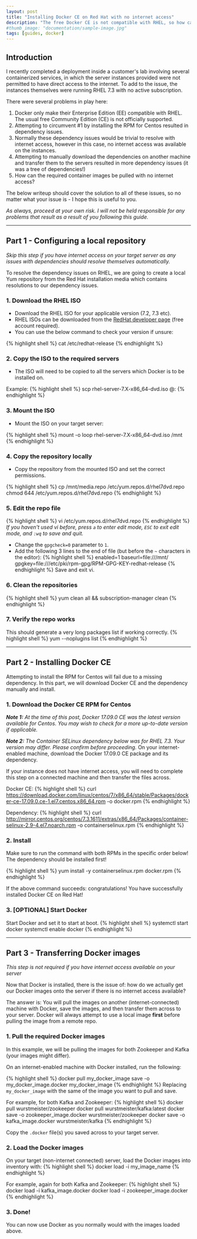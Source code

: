 ```yaml
---
layout: post
title: "Installing Docker CE on Red Hat with no internet access"
description: "The free Docker CE is not compatible with RHEL, so how can we install it, resolve dependencies, and transfer images - all on a RHEL server with no internet access?"
#thumb_image: "documentation/sample-image.jpg"
tags: [guides, docker]
---
```

## Introduction
I recently completed a deployment inside a customer's lab involving several containerized services, in which the server instances provided were not permitted to have direct access to the internet. To add to the issue, the instances themselves were running RHEL 7.3 with no active subscription.

There were several problems in play here:

1. Docker only make their Enterprise Edition (EE) compatible with RHEL. The usual free Community Edition (CE) is not officially supported.
2. Attempting to circumvent #1 by installing the RPM for Centos resulted in dependency issues.
3. Normally these dependency issues would be trivial to resolve with internet access, however in this case, no internet access was available on the instances.
4. Attempting to manually download the dependencies on another machine and transfer them to the servers resulted in more dependency issues (it was a tree of dependencies!)
4. How can the required container images be pulled with no internet access?

The below writeup should cover the solution to all of these issues, so no matter what your issue is - I hope this is useful to you.

_As always, proceed at your own risk. I will not be held responsible for any problems that result as a result of you following this guide._

---

## Part 1 - Configuring a local repository
_Skip this step if you have internet access on your target server as any issues with dependencies should resolve themselves automatically._

To resolve the dependency issues on RHEL, we are going to create a local Yum repository from the Red Hat installation media which contains resolutions to our dependency issues.

### 1. Download the RHEL ISO
- Download the RHEL ISO for your applicable version (7.2, 7.3 etc).
- RHEL ISOs can be downloaded from the [RedHat developer page][rheldev] (free account required).
- You can use the below command to check your version if unsure:

{% highlight shell %}
cat /etc/redhat-release
{% endhighlight %}


### 2. Copy the ISO to the required servers
- The ISO will need to be copied to all the servers which Docker is to be installed on.

Example:
{% highlight shell %}
scp rhel-server-7.X-x86_64-dvd.iso <user>@<hostname>:
{% endhighlight %}

### 3. Mount the ISO
- Mount the ISO on your target server:

{% highlight shell %}
mount -o loop rhel-server-7.X-x86_64-dvd.iso /mnt
{% endhighlight %}

### 4. Copy the repository locally
- Copy the repository from the mounted ISO and set the correct permissions.

{% highlight shell %}
cp /mnt/media.repo /etc/yum.repos.d/rhel7dvd.repo
chmod 644 /etc/yum.repos.d/rhel7dvd.repo
{% endhighlight %}

### 5. Edit the repo file
{% highlight shell %}
vi /etc/yum.repos.d/rhel7dvd.repo
{% endhighlight %}
_If you haven't used vi before, press `a` to enter edit mode, `ESC` to exit edit mode, and `:wq` to save and quit._

- Change the `gpgcheck=0` parameter to `1`.
- Add the following 3 lines to the end of file (but before the `~` characters in the editor):
{% highlight shell %}
enabled=1
baseurl=file:///mnt/
gpgkey=file:///etc/pki/rpm-gpg/RPM-GPG-KEY-redhat-release
{% endhighlight %}
Save and exit vi.

### 6. Clean the repositories
{% highlight shell %}
yum clean all && subscription-manager clean
{% endhighlight %}

### 7. Verify the repo works
This should generate a very long packages list if working correctly.
{% highlight shell %}
yum  --noplugins list
{% endhighlight %}

---

## Part 2 - Installing Docker CE
Attempting to install the RPM for Centos will fail due to a missing dependency. In this part, we will download Docker CE and the dependency manually and install.

### 1. Download the Docker CE RPM for Centos
_**Note 1:** At the time of this post, Docker 17.09.0 CE was the latest version available for Centos. You may wish to check for a more up-to-date version if applicable._

_**Note 2:** The Container SELinux dependency below was for RHEL 7.3. Your version may differ. Please confirm before proceeding._
On your internet-enabled machine, download the Docker 17.09.0 CE package and its dependency.

If your instance does not have internet access, you will need to complete this step on a connected machine and then transfer the files across.

Docker CE:
{% highlight shell %}
curl https://download.docker.com/linux/centos/7/x86_64/stable/Packages/docker-ce-17.09.0.ce-1.el7.centos.x86_64.rpm -o docker.rpm
{% endhighlight %}

Dependency:
{% highlight shell %}
curl http://mirror.centos.org/centos/7.3.1611/extras/x86_64/Packages/container-selinux-2.9-4.el7.noarch.rpm -o containerselinux.rpm
{% endhighlight %}

### 2. Install
Make sure to run the command with both RPMs in the specific order below! The dependency should be installed first!

{% highlight shell %}
yum install -y containerselinux.rpm docker.rpm
{% endhighlight %}

If the above command succeeds: congratulations! You have successfully installed Docker CE on Red Hat!

### 3. [OPTIONAL] Start Docker
Start Docker and set it to start at boot.
{% highlight shell %}
systemctl start docker
systemctl enable docker
{% endhighlight %}

---
## Part 3 - Transferring Docker images
_This step is not required if you have internet access available on your server_

Now that Docker is installed, there is the issue of: how do we actually get our Docker images onto the server if there is no internet access available?

The answer is: You will pull the images on another (internet-connected) machine with Docker, save the images, and then transfer them across to your server. Docker will always attempt to use a local image __first__ before pulling the image from a remote repo.

### 1. Pull the required Docker images
In this example, we will be pulling the images for both Zookeeper and Kafka (your images might differ).

On an internet-enabled machine with Docker installed, run the following:

{% highlight shell %}
docker pull my_docker_image
save -o my_docker_image.docker my_docker_image
{% endhighlight %}
Replacing `my_docker_image` with the same of the image you want to pull and save.

For example, for both Kafka and Zookeeper:
{% highlight shell %}
docker pull wurstmeister/zookeeper
docker pull wurstmeister/kafka:latest
docker save -o zookeeper_image.docker wurstmeister/zookeeper
docker save -o kafka_image.docker wurstmeister/kafka
{% endhighlight %}

Copy the `.docker` file(s) you saved across to your target server.

### 2. Load the Docker images
On your target (non-internet connected) server, load the Docker images into inventory with:
{% highlight shell %}
docker load -i my_image_name
{% endhighlight %}

For example, again for both Kafka and Zookeeper:
{% highlight shell %}
docker load -i kafka_image.docker
docker load -i zookeeper_image.docker
{% endhighlight %}

### 3. Done!
You can now use Docker as you normally would with the images loaded above.

[rheldev]: https://www.gitbook.com/book/nathancatania/telemetry-backbone-installation/edit#
